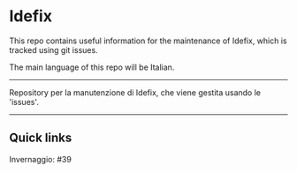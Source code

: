 # Idefix

This repo contains useful information for the maintenance of Idefix, which is tracked using git issues.

The main language of this repo will be Italian.

---

Repository per la manutenzione di Idefix, che viene gestita usando le 'issues'.

---

## Quick links

Invernaggio: #39
